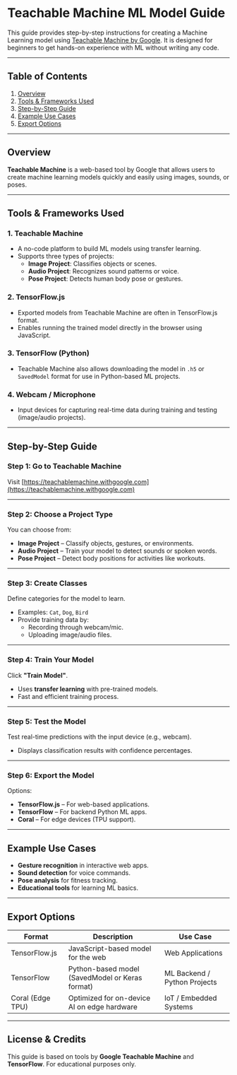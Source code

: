 # Teachable Machine ML Model Guide

This guide provides step-by-step instructions for creating a Machine Learning model using [Teachable Machine by Google](https://teachablemachine.withgoogle.com). It is designed for beginners to get hands-on experience with ML without writing any code.

---

## Table of Contents

1. [Overview](#overview)
2. [Tools & Frameworks Used](#tools--frameworks-used)
3. [Step-by-Step Guide](#step-by-step-guide)
4. [Example Use Cases](#example-use-cases)
5. [Export Options](#export-options)

---

## Overview

**Teachable Machine** is a web-based tool by Google that allows users to create machine learning models quickly and easily using images, sounds, or poses.

---

## Tools & Frameworks Used

### 1. **Teachable Machine**
- A no-code platform to build ML models using transfer learning.
- Supports three types of projects:
  - **Image Project**: Classifies objects or scenes.
  - **Audio Project**: Recognizes sound patterns or voice.
  - **Pose Project**: Detects human body pose or gestures.

### 2. **TensorFlow.js**
- Exported models from Teachable Machine are often in TensorFlow.js format.
- Enables running the trained model directly in the browser using JavaScript.

### 3. **TensorFlow (Python)**
- Teachable Machine also allows downloading the model in `.h5` or `SavedModel` format for use in Python-based ML projects.

### 4. **Webcam / Microphone**
- Input devices for capturing real-time data during training and testing (image/audio projects).

---

## Step-by-Step Guide

### Step 1: Go to Teachable Machine
Visit [https://teachablemachine.withgoogle.com](https://teachablemachine.withgoogle.com)

---

### Step 2: Choose a Project Type
You can choose from:
- **Image Project** – Classify objects, gestures, or environments.
- **Audio Project** – Train your model to detect sounds or spoken words.
- **Pose Project** – Detect body positions for activities like workouts.

---

### Step 3: Create Classes
Define categories for the model to learn.
- Examples: `Cat`, `Dog`, `Bird`
- Provide training data by:
  - Recording through webcam/mic.
  - Uploading image/audio files.

---

### Step 4: Train Your Model
Click **"Train Model"**.
- Uses **transfer learning** with pre-trained models.
- Fast and efficient training process.

---

### Step 5: Test the Model
Test real-time predictions with the input device (e.g., webcam).
- Displays classification results with confidence percentages.

---

### Step 6: Export the Model

Options:
- **TensorFlow.js** – For web-based applications.
- **TensorFlow** – For backend Python ML apps.
- **Coral** – For edge devices (TPU support).

---

## Example Use Cases

- **Gesture recognition** in interactive web apps.
- **Sound detection** for voice commands.
- **Pose analysis** for fitness tracking.
- **Educational tools** for learning ML basics.

---

## Export Options

| Format            | Description                                      | Use Case                      |
|-------------------|--------------------------------------------------|-------------------------------|
| TensorFlow.js     | JavaScript-based model for the web               | Web Applications              |
| TensorFlow        | Python-based model (SavedModel or Keras format) | ML Backend / Python Projects  |
| Coral (Edge TPU)  | Optimized for on-device AI on edge hardware      | IoT / Embedded Systems        |

---

## License & Credits
This guide is based on tools by **Google Teachable Machine** and **TensorFlow**. For educational purposes only.